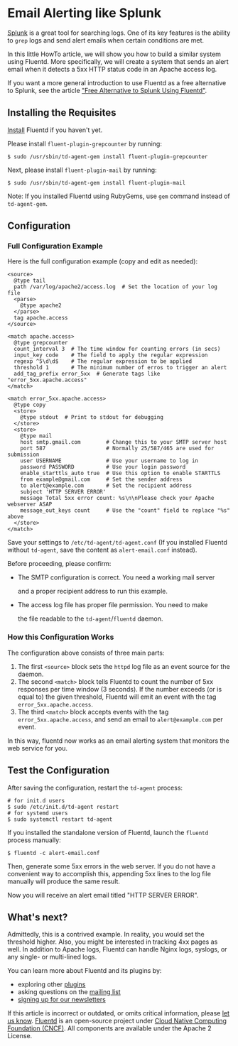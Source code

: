 # Email Alerting like Splunk

[Splunk](http://www.splunk.com/) is a great tool for searching logs. One of its key features is the ability to `grep` logs and send alert emails when certain conditions are met.

In this little HowTo article, we will show you how to build a similar system using Fluentd. More specifically, we will create a system that sends an alert email when it detects a 5xx HTTP status code in an Apache access log.

If you want a more general introduction to use Fluentd as a free alternative to Splunk, see the article ["Free Alternative to Splunk Using Fluentd"](free-alternative-to-splunk-by-fluentd.md).

## Installing the Requisites

[Install](https://github.com/fluent/fluentd-docs-gitbook/tree/da81ba70252eaa863cc28fc888584c59d6fc14d3/overview/installation.md) Fluentd if you haven't yet.

Please install `fluent-plugin-grepcounter` by running:

```text
$ sudo /usr/sbin/td-agent-gem install fluent-plugin-grepcounter
```

Next, please install `fluent-plugin-mail` by running:

```text
$ sudo /usr/sbin/td-agent-gem install fluent-plugin-mail
```

Note: If you installed Fluentd using RubyGems, use `gem` command instead of `td-agent-gem`.

## Configuration

### Full Configuration Example

Here is the full configuration example \(copy and edit as needed\):

```text
<source>
  @type tail
  path /var/log/apache2/access.log  # Set the location of your log file
  <parse>
    @type apache2
  </parse>
  tag apache.access
</source>

<match apache.access>
  @type grepcounter
  count_interval 3  # The time window for counting errors (in secs)
  input_key code    # The field to apply the regular expression
  regexp ^5\d\d$    # The regular expression to be applied
  threshold 1       # The minimum number of erros to trigger an alert
  add_tag_prefix error_5xx  # Generate tags like "error_5xx.apache.access"
</match>

<match error_5xx.apache.access>
  @type copy
  <store>
    @type stdout  # Print to stdout for debugging
  </store>
  <store>
    @type mail
    host smtp.gmail.com        # Change this to your SMTP server host
    port 587                   # Normally 25/587/465 are used for submission
    user USERNAME              # Use your username to log in
    password PASSWORD          # Use your login password
    enable_starttls_auto true  # Use this option to enable STARTTLS
    from example@gmail.com     # Set the sender address
    to alert@example.com       # Set the recipient address
    subject 'HTTP SERVER ERROR'
    message Total 5xx error count: %s\n\nPlease check your Apache webserver ASAP
    message_out_keys count     # Use the "count" field to replace "%s" above
  </store>
</match>
```

Save your settings to `/etc/td-agent/td-agent.conf` \(If you installed Fluentd without `td-agent`, save the content as `alert-email.conf` instead\).

Before proceeding, please confirm:

* The SMTP configuration is correct. You need a working mail server

  and a proper recipient address to run this example.

* The access log file has proper file permission. You need to make

  the file readable to the `td-agent`/`fluentd` daemon.

### How this Configuration Works

The configuration above consists of three main parts:

1. The first `<source>` block sets the `httpd` log file as an event source for the daemon.
2. The second `<match>` block tells Fluentd to count the number of 5xx responses per time window \(3 seconds\). If the number exceeds \(or is equal to\) the given threshold, Fluentd will emit an event with the tag `error_5xx.apache.access`.
3. The third `<match>` block accepts events with the tag `error_5xx.apache.access`, and send an email to `alert@example.com` per event.

In this way, fluentd now works as an email alerting system that monitors the web service for you.

## Test the Configuration

After saving the configuration, restart the `td-agent` process:

```text
# for init.d users
$ sudo /etc/init.d/td-agent restart
# for systemd users
$ sudo systemctl restart td-agent
```

If you installed the standalone version of Fluentd, launch the `fluentd` process manually:

```text
$ fluentd -c alert-email.conf
```

Then, generate some 5xx errors in the web server. If you do not have a convenient way to accomplish this, appending 5xx lines to the log file manually will produce the same result.

Now you will receive an alert email titled "HTTP SERVER ERROR".

## What's next?

Admittedly, this is a contrived example. In reality, you would set the threshold higher. Also, you might be interested in tracking 4xx pages as well. In addition to Apache logs, Fluentd can handle Nginx logs, syslogs, or any single- or multi-lined logs.

You can learn more about Fluentd and its plugins by:

* exploring other [plugins](http://fluentd.org/plugin/)
* asking questions on the [mailing list](https://groups.google.com/forum/#!forum/fluentd)
* [signing up for our newsletters](https://www.fluentd.org/newsletter)

If this article is incorrect or outdated, or omits critical information, please [let us know](https://github.com/fluent/fluentd-docs-gitbook/issues?state=open). [Fluentd](http://www.fluentd.org/) is an open-source project under [Cloud Native Computing Foundation \(CNCF\)](https://cncf.io/). All components are available under the Apache 2 License.

